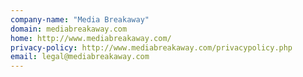 ```yaml
---
company-name: "Media Breakaway"
domain: mediabreakaway.com
home: http://www.mediabreakaway.com/
privacy-policy: http://www.mediabreakaway.com/privacypolicy.php
email: legal@mediabreakaway.com
---
```




